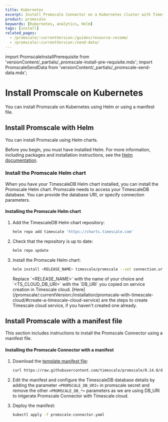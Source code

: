 ```yaml
---
title: Kubernetes
excerpt: Install Promscale Connector on a Kubernetes cluster with Timescale Cloud
product: promscale
keywords: [Kubernetes, analytics, Helm]
tags: [install]
related_pages:
  - /promscale/:currentVersion:/guides/resource-recomm/
  - /promscale/:currentVersion:/send-data/
---
```


import PromscaleInstallPrerequisite from 'versionContent/_partials/_promscale-install-pre-requisite.mdx';
import PromscaleSendData from 'versionContent/_partials/_promscale-send-data.mdx';

# Install Promscale on Kubernetes

You can install Promscale on Kubernetes using Helm or using a manifest file.

<PromscaleInstallPrerequisite />

## Install Promscale with Helm

You can install Promscale using Helm charts.

Before you begin, you must have installed Helm. For more information, including
packages and installation instructions, see the
[Helm documentation][install-helm].

### Install the Promscale Helm chart

When you have your TimescaleDB Helm chart installed, you can install the
Promscale Helm chart. Promscale needs to access your TimescaleDB database. You
can provide the database URI, or specify connection parameters.

<procedure>

#### Installing the Promscale Helm chart

1.  Add the TimescaleDB Helm chart repository:

    ```bash
    helm repo add timescale 'https://charts.timescale.com'
    ```

1.  Check that the repository is up to date:

    ```bash
    helm repo update
    ```

1.  Install the Promscale Helm chart:

    ```bash
    helm install <RELEASE_NAME> timescale/promscale --set connection.uri=<TS_CLOUD_DB_URI>
    ```

    <highlight type="note">
    Replace `&lt;RELEASE_NAME&gt;` with the name of your choice and `&lt;TS_CLOUD_DB_URI&gt;`
    with the `DB_URI` you copied on service creation in Timescale cloud. 
    [Here](/promscale/:currentVersion:/installation/promscale-with-timescale-cloud/#create-a-timescale-cloud-service) are the steps to create Timescale cloud service, 
    if you haven't created one already.
    </highlight>

</procedure>

## Install Promscale with a manifest file

This section includes instructions to install the Promscale Connector using a
manifest file.
<procedure>

#### Installing the Promscale Connector with a manifest

1.  Download the [template manifest file][template-manifest]:

    ```bash
    curl https://raw.githubusercontent.com/timescale/promscale/0.14.0/deploy/static/deploy.yaml --output promscale-connector.yaml
    ```

1.  Edit the manifest and configure the TimescaleDB database details by adding the
    parameter `<PROMSCALE_DB_URI>` in promscale secret and remove the other `<PROMSCALE_DB_*>`
    parameters as we are using DB_URI to intgerate Promscale Connector with Timescale cloud.

1.  Deploy the manifest:

    ```bash
    kubectl apply -f promscale-connector.yaml
    ```

</procedure>

<PromscaleSendData />

[install-helm]: /promscale/:currentVersion:/installation/kubernetes/#install-promscale-with-helm
[promscale-values-yaml]: https://github.com/timescale/timescaledb-kubernetes/blob/master/charts/timescaledb-single/values.yaml
[send-data]: /promscale/:currentVersion:/send-data/
[template-manifest]: https://github.com/timescale/promscale/blob/0.14.0/deploy/static/deploy.yaml